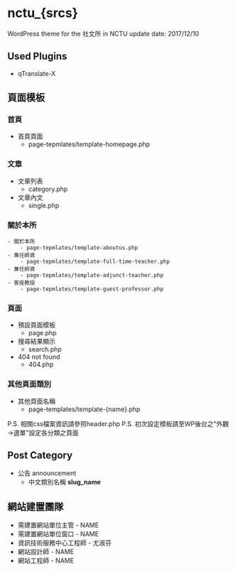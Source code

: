 # nctu_{srcs}
WordPress theme for the 社文所 in NCTU
update date: 2017/12/10


## Used Plugins
- qTranslate-X

## 頁面模板

### 首頁
- 首頁頁面
	- page-tepmlates/template-homepage.php

### 文章
- 文章列表
	- category.php
- 文章內文
	- single.php

### 關於本所
	- 關於本所
		- page-tepmlates/template-aboutus.php
	- 專任師資
		- page-tepmlates/template-full-time-teacher.php
	- 兼任師資
		- page-tepmlates/template-adjunct-teacher.php
	- 客座教授
		- page-tepmlates/template-guest-professor.php


### 頁面
- 預設頁面模板
	- page.php
- 搜尋結果顯示
	- search.php
- 404 not found
	- 404.php

### 其他頁面類別
- 其他頁面名稱
	- page-templates/template-{name}.php

P.S. 相關css檔案資訊請參照header.php
P.S. 初次設定模板請至WP後台之"外觀→選單"設定各分類之頁面

## Post Category
- 公告 announcement
	- 中文類別名稱 **slug_name**


## 網站建置團隊
- 需建置網站單位主管 - NAME
- 需建置網站單位窗口 - NAME
- 資訊技術服務中心工程師 - 尤淑芬
- 網站設計師 - NAME
- 網站工程師 - NAME
